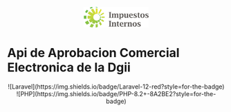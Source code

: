<p align="center">
  <img src="https://raw.githubusercontent.com/ronaldmirabal/Api-de-aprobacion-comercial-electronica-dgii/main/public/assets/images/dgiilogo.png" alt="Logo" width="150">
</p>

# Api de Aprobacion Comercial Electronica de la Dgii
<div align="center">
![Laravel](https://img.shields.io/badge/Laravel-12-red?style=for-the-badge)
![PHP](https://img.shields.io/badge/PHP-8.2+-8A2BE2?style=for-the-badge)
</div>

